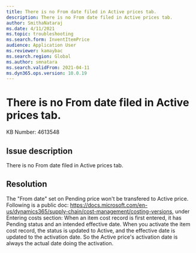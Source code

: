 ```yaml
---
title: There is no From date filed in Active prices tab.
description: There is no From date filed in Active prices tab.
author: SmithaNataraj
ms.date: 4/11/2021
ms.topic: troubleshooting
ms.search.form: InventItemPrice
audience: Application User
ms.reviewer: kamaybac
ms.search.region: Global
ms.author: smnatara
ms.search.validFrom: 2021-04-11
ms.dyn365.ops.version: 10.0.19
---
```


# There is no From date filed in Active prices tab.

KB Number: 4613548

## Issue description

There is no From date filed in Active prices tab.

## Resolution

The "From date" set on Pending price won't be transfered to Active price.
Following is a public doc: https://docs.microsoft.com/en-us/dynamics365/supply-chain/cost-management/costing-versions, under Entering costs section:
When an item cost record is first entered, it has Pending status and an intended effective date. When you activate the item cost record, the status is updated to Active, and the effective date is updated to the activation date. 
So the Active price's activation date is always the actual date doing the activation.
